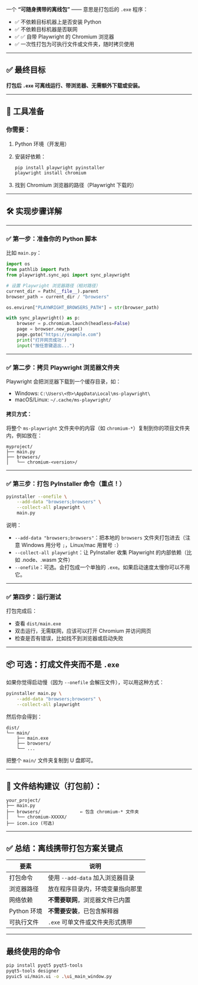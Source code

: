 一个 **“可随身携带的离线包”** —— 意思是打包后的 `.exe` 程序：

* ✅ 不依赖目标机器上是否安装 Python
* ✅ 不依赖目标机器是否联网
* ✅ ✅ 自带 Playwright 的 Chromium 浏览器
* ✅ 一次性打包为可执行文件或文件夹，随时拷贝使用

---

## ✅ 最终目标

**打包后 `.exe` 可离线运行、带浏览器、无需额外下载或安装。**

---

## 🧰 工具准备

### 你需要：

1. Python 环境（开发用）

2. 安装好依赖：

   ```bash
   pip install playwright pyinstaller
   playwright install chromium
   ```

3. 找到 Chromium 浏览器的路径（Playwright 下载的）

---

## 🛠️ 实现步骤详解

---

### ✅ 第一步：准备你的 Python 脚本

比如 `main.py`：

```python
import os
from pathlib import Path
from playwright.sync_api import sync_playwright

# 设置 Playwright 浏览器路径（相对路径）
current_dir = Path(__file__).parent
browser_path = current_dir / "browsers"

os.environ["PLAYWRIGHT_BROWSERS_PATH"] = str(browser_path)

with sync_playwright() as p:
    browser = p.chromium.launch(headless=False)
    page = browser.new_page()
    page.goto("https://example.com")
    print("打开网页成功")
    input("按任意键退出...")
```

---

### ✅ 第二步：拷贝 Playwright 浏览器文件夹

Playwright 会把浏览器下载到一个缓存目录，如：

* Windows: `C:\Users\<你>\AppData\Local\ms-playwright\`
* macOS/Linux: `~/.cache/ms-playwright/`

#### 拷贝方式：

将整个 `ms-playwright` 文件夹中的内容（如 `chromium-*`）复制到你的项目文件夹内，例如放在：

```
myproject/
├── main.py
├── browsers/
│   └── chromium-<version>/
```

---

### ✅ 第三步：打包 PyInstaller 命令（重点！）

```bash
pyinstaller --onefile \
    --add-data "browsers;browsers" \
    --collect-all playwright \
    main.py
```

说明：

* `--add-data "browsers;browsers"`：把本地的 `browsers` 文件夹打包进去（注意 Windows 用分号 `;`，Linux/mac 用冒号 `:`）
* `--collect-all playwright`：让 PyInstaller 收集 Playwright 的内部依赖（比如 .node、.wasm 文件）
* `--onefile`：可选。会打包成一个单独的 `.exe`。如果启动速度太慢你可以不用它。

---

### ✅ 第四步：运行测试

打包完成后：

* 查看 `dist/main.exe`
* 双击运行，无需联网，应该可以打开 Chromium 并访问网页
* 检查是否有错误，比如找不到浏览器或启动失败

---

## 📦 可选：打成文件夹而不是 `.exe`

如果你觉得启动慢（因为 `--onefile` 会解压文件），可以用这种方式：

```bash
pyinstaller main.py \
    --add-data "browsers;browsers" \
    --collect-all playwright
```

然后你会得到：

```
dist/
└── main/
    ├── main.exe
    ├── browsers/
    └── ...
```

把整个 `main/` 文件夹复制到 U 盘即可。

---

## 📁 文件结构建议（打包前）：

```
your_project/
├── main.py
├── browsers/               ← 包含 chromium-* 文件夹
│   └── chromium-XXXXX/
├── icon.ico (可选)
```

---

## ✅ 总结：离线携带打包方案关键点

| 要素        | 说明                      |
| --------- | ----------------------- |
| 打包命令      | 使用 `--add-data` 加入浏览器目录 |
| 浏览器路径     | 放在程序目录内，环境变量指向那里        |
| 网络依赖      | **不需要联网**，浏览器文件已内置      |
| Python 环境 | **不需要安装**，已包含解释器        |
| 可执行文件     | `.exe` 可单文件或文件夹形式携带     |

---

## 最终使用的命令

```bash
pip install pyqt5 pyqt5-tools
pyqt5-tools designer
pyuic5 ui/main.ui -o .\ui_main_window.py
```